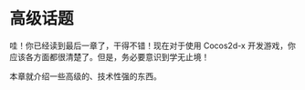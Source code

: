 # 高级话题

哇！你已经读到最后一章了，干得不错！现在对于使用 Cocos2d-x 开发游戏，你应该各方面都很清楚了。但是，务必要意识到学无止境！

本章就介绍一些高级的、技术性强的东西。

<!-- to write later -->

<!--
## Best Practice - Optimization, memory, performance, profiling

## SQLite

## Subclass Cocos2d-x classes

## Data structures (i.e Vector)

## Custom OpenGL (what to cover here? CustomCommand?)

## c++11 usage

## rendering pipeline (notes about this in the wiki)
-->
